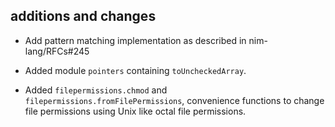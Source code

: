 ## additions and changes

- Add pattern matching implementation as described in nim-lang/RFCs#245

- Added module `pointers` containing `toUncheckedArray`.
- Added `filepermissions.chmod` and `filepermissions.fromFilePermissions`,
  convenience functions to change file permissions using Unix like octal file permissions.
